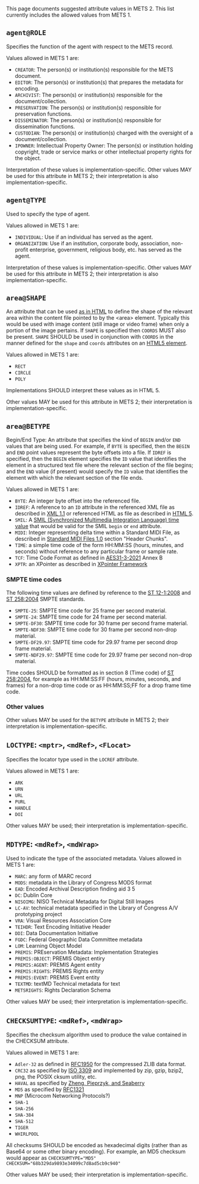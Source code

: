 This page documents suggested attribute values in METS 2. This list currently includes the allowed values from METS 1.

## `agent@ROLE`

Specifies the function of the agent with respect to the METS record.

Values allowed in METS 1 are:

* `CREATOR`: The person(s) or institution(s) responsible for the METS document.
* `EDITOR`: The person(s) or institution(s) that prepares the metadata for encoding.
* `ARCHIVIST`: The person(s) or institution(s) responsible for the document/collection.
* `PRESERVATION`: The person(s) or institution(s) responsible for preservation functions.
* `DISSEMINATOR`: The person(s) or institution(s) responsible for dissemination functions.
* `CUSTODIAN`: The person(s) or institution(s) charged with the oversight of a document/collection.
* `IPOWNER`: Intellectual Property Owner: The person(s) or institution holding copyright, trade or service marks or other intellectual property rights for the object.

Interpretation of these values is implementation-specific. Other values MAY be used for this attribute in METS 2; their interpretation is also implementation-specific.

## `agent@TYPE`

Used to specify the type of agent.

Values allowed in METS 1 are:

* `INDIVIDUAL`: Use if an individual has served as the agent.
* `ORGANIZATION`: Use if an institution, corporate body, association, non-profit enterprise, government, religious body, etc. has served as the agent.

Interpretation of these values is implementation-specific. Other values MAY be used for this attribute in METS 2; their interpretation is also implementation-specific.

## `area@SHAPE`

An attribute that can be used [as in HTML](https://www.w3.org/TR/2011/WD-html5-20110405/author/the-map-element.html#attr-area-shape) to define the shape of the relevant area within the content file pointed to by the &lt;area&gt; element. Typically this would be used with image content (still image or video frame) when only a portion of the image pertains. If `SHAPE` is specified then `COORDS` MUST also be present. `SHAPE` SHOULD be used in conjunction with `COORDS` in the manner defined for the `shape` and `coords` attributes on an [HTML5 <area> element](https://www.w3.org/TR/2011/WD-html5-20110405/author/the-map-element.html#the-area-element). 

Values allowed in METS 1 are:

* `RECT` 
* `CIRCLE`
* `POLY`

Implementations SHOULD interpret these values as in HTML 5. 
				
Other values MAY be used for this attribute in METS 2; their interpretation is implementation-specific.

## `area@BETYPE`

Begin/End Type: An attribute that specifies the kind of `BEGIN` and/or `END` values that are being used. For example, if `BYTE` is specified, then the `BEGIN` and `END` point values represent the byte offsets into a file. If `IDREF` is specified, then the `BEGIN` element specifies the `ID` value that identifies the element in a structured text file where the relevant section of the file begins; and the `END` value (if present) would specify the `ID` value that identifies the element with which the relevant section of the file ends. 

Values allowed in METS 1 are:

* `BYTE`: An integer byte offset into the referenced file.
* `IDREF`: A reference to an `ID` attribute in the referenced XML file as described in [XML 1.1](https://www.w3.org/TR/2006/REC-xml11-20060816/#id) or referenced HTML as file as described in [HTML 5](https://www.w3.org/TR/2011/WD-html5-author-20110809/global-attributes.html#the-id-attribute).
* `SMIL`: A [SMIL (Synchronized Multimedia Integration Language) time value](https://www.w3.org/TR/SMIL3/smil-timing.html) that would be valid for the SMIL `begin` or `end` attribute.
* `MIDI`: Integer representing delta time within a Standard MIDI File, as described in [Standard MIDI Files 1.0](https://www.midi.org/specifications/file-format-specifications/standard-midi-files) section "Header Chunks".
* `TIME`: a simple time code of the form HH:MM:SS (hours, minutes, and seconds) without reference to any particular frame or sample rate.
* `TCF`: Time Code Format as defined in [AES31-3-2021](https://www.aes.org/publications/standards/search.cfm?docID=32) Annex B
* `XPTR`: an XPointer as described in [XPointer Framework](https://www.w3.org/TR/xptr-framework/)

### SMPTE time codes

The following time values are defined by reference to the [ST 12-1:2008](https://ieeexplore.ieee.org/document/7289820) and [ST 258:2004](https://ieeexplore.ieee.org/document/7291839) SMPTE standards. 

* `SMPTE-25`: SMPTE time code for 25 frame per second material.
* `SMPTE-24`:  SMPTE time code for 24 frame per second material.
* `SMPTE-DF30`: SMPTE time code for 30 frame per second frame material.
* `SMPTE-NDF30`: SMPTE time code for 30 frame per second non-drop material.
* `SMPTE-DF29.97`: SMPTE time code for 29.97 frame per second drop frame material.
* `SMPTE-NDF29.97`: SMPTE time code for 29.97 frame per second non-drop material.

Time codes SHOULD be formatted as in section 8 (Time code) of [ST 258:2004](https://ieeexplore.ieee.org/document/7291839), for example as HH:MM:SS:FF (hours, minutes, seconds, and frames) for a non-drop time code or as HH:MM:SS;FF for a drop frame time code.

### Other values

Other values MAY be used for the `BETYPE` attribute in METS 2; their interpretation is implementation-specific.	

## `LOCTYPE`: `<mptr>`, `<mdRef>`, `<FLocat>`

Specifies the locator type used in the `LOCREF` attribute.

Values allowed in METS 1 are:

* `ARK`
* `URN`
* `URL`
* `PURL`
* `HANDLE`
* `DOI`

Other values MAY be used; their interpretation is implementation-specific.	

## `MDTYPE`: `<mdRef>`, `<mdWrap>`

Used to indicate the type of the associated metadata. Values allowed in METS 1 are:

* `MARC`: any form of MARC record
* `MODS`: metadata in the Library of Congress MODS format
* `EAD`: Encoded Archival Description finding aid
3 5
* `DC`: Dublin Core
* `NISOIMG`: NISO Technical Metadata for Digital Still Images
* `LC-AV`: technical metadata specified in the Library of Congress A/V prototyping project
* `VRA`: Visual Resources Association Core
* `TEIHDR`: Text Encoding Initiative Header
* `DDI`: Data Documentation Initiative
* `FGDC`: Federal Geographic Data Committee metadata
* `LOM`: Learning Object Model
* `PREMIS`: PREservation Metadata: Implementation Strategies
* `PREMIS:OBJECT`: PREMIS Object entiry
* `PREMIS:AGENT`: PREMIS Agent entity
* `PREMIS:RIGHTS`: PREMIS Rights entity
* `PREMIS:EVENT`: PREMIS Event entity
* `TEXTMD`: textMD Technical metadata for text
* `METSRIGHTS`: Rights Declaration Schema

Other values MAY be used; their interpretation is implementation-specific.	

## `CHECKSUMTYPE`: `<mdRef>`, `<mdWrap>`

Specifies the checksum algorithm used to produce the value
contained in the CHECKSUM attribute.

Values allowed in METS 1 are:

* `Adler-32` as defined in [RFC1950](https://datatracker.ietf.org/doc/html/rfc1950) for the compressed ZLIB data format.
* `CRC32` as specified by [ISO 3309](https://www.iso.org/standard/8561.html) and implemented by zip, gzip, bzip2, png, the POSIX cksum utility, etc.
* `HAVAL` as specified by [Zheng, Pieprzyk, and Seaberry](https://web.archive.org/web/20150111210116/http://labs.calyptix.com/haval.php)
* `MD5` as specified by [RFC1321](https://datatracker.ietf.org/doc/html/rfc1321])
* `MNP` (Microcom Networking Protocols?)
* `SHA-1`
* `SHA-256`
* `SHA-384`
* `SHA-512`
* `TIGER`
* `WHIRLPOOL`

All checksums SHOULD be encoded as hexadecimal digits (rather than as Base64 or some other binary encoding). For example, an MD5 checksum would appear as `CHECKSUMTYPE="MD5" CHECKSUM="68b329da9893e34099c7d8ad5cb9c940"`

Other values MAY be used; their interpretation is implementation-specific.	
